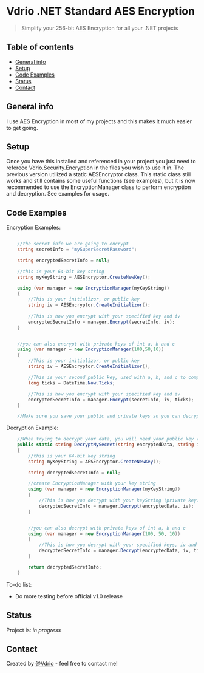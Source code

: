 # Vdrio .NET Standard AES Encryption
> Simplify your 256-bit AES Encryption for all your .NET projects

## Table of contents
* [General info](#general-info)
* [Setup](#setup)
* [Code Examples](#code-examples)
* [Status](#status)
* [Contact](#contact)

## General info
I use AES Encryption in most of my projects and this makes it much easier to get going.


## Setup
Once you have this installed and referenced in your project you just need to referece Vdrio.Security.Encryption in the files you wish to use it in. The previous version utilized a static AESEncryptor class. This static class still works and still contains some useful functions (see examples), but it is now recommended to use the EncryptionManager class to perform encryption and decryption. See examples for usage.

## Code Examples

Encryption Examples:
```csharp

    //the secret info we are going to encrypt
    string secretInfo = "mySuperSecretPassword";

    string encryptedSecretInfo = null;

    //this is your 64-bit key string
    string myKeyString = AESEncryptor.CreateNewKey();

    using (var manager = new EncryptionManager(myKeyString))
    {
        //This is your initializor, or public key
        string iv = AESEncryptor.CreateInitializor();
                 
        //This is how you encrypt with your specified key and iv
        encryptedSecretInfo = manager.Encrypt(secretInfo, iv);
    }


    //you can also encrypt with private keys of int a, b and c
    using (var manager = new EncryptionManager(100,50,10))
    {
        //This is your initializor, or public key
        string iv = AESEncryptor.CreateInitializor();

        //This is your second public key, used with a, b, and c to compute the private key
        long ticks = DateTime.Now.Ticks;

        //This is how you encrypt with your specified key and iv
        encryptedSecretInfo = manager.Encrypt(secretInfo, iv, ticks);
    }

    //Make sure you save your public and private keys so you can decrypt the data!

```



Decryption Example:
```csharp
    //When trying to decrypt your data, you will need your public key (iv) and optionally a second public key (time in ticks)
    public static string DecryptMySecret(string encryptedData, string iv, long ticks)
    {
        //this is your 64-bit key string
        string myKeyString = AESEncryptor.CreateNewKey();

        string decryptedSecretInfo = null;

        //create EncryptionManager with your key string
        using (var manager = new EncryptionManager(myKeyString))
        {
            //This is how you decrypt with your keyString (private key) and iv (public key)
            decryptedSecretInfo = manager.Decrypt(encryptedData, iv);
        }


        //you can also decrypt with private keys of int a, b and c
        using (var manager = new EncryptionManager(100, 50, 10))
        {
            //This is how you decrypt with your specified keys, iv and ticks
            decryptedSecretInfo = manager.Decrypt(encryptedData, iv, ticks);
        }

        return decryptedSecretInfo;
    }
```



To-do list:
* Do more testing before official v1.0 release

## Status
Project is: _in progress_

## Contact
Created by [@Vdrio](lucasdglass@outlook.com) - feel free to contact me!
